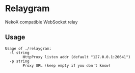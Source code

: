 # Relaygram

NekoX compatible WebSocket relay

## Usage

```shell
Usage of ./relaygram:
  -l string
        HttpProxy listen addr (default "127.0.0.1:26641")
  -p string
        Proxy URL (keep empty if you don't know)
```
